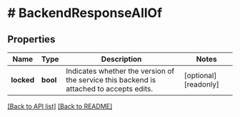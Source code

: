 # # BackendResponseAllOf

## Properties

Name | Type | Description | Notes
------------ | ------------- | ------------- | -------------
**locked** | **bool** | Indicates whether the version of the service this backend is attached to accepts edits. | [optional] [readonly]

[[Back to API list]](../../README.md#endpoints) [[Back to README]](../../README.md)
